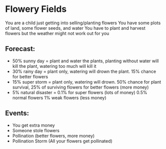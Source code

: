 # Flowery Fields
You are a child just getting into selling/planting flowers
You have some plots of land, some flower seeds, and water
You have to plant and harvest flowers but the weather might not work out for you

## Forecast:
- 50% sunny day = plant and water the plants, planting without water will kill the plant, watering too much will kill it
- 30% rainy day = plant only, watering will drown the plant. 15% chance for better flowers
- 15% super storm = plant only, watering will drown. 50% chance for plant survival, 25% of surviving flowers for better flowers (more money)
- 5% natural disaster = 0.1% for super flowers (lots of money) 0.5% normal flowers 1% weak flowers (less money)

## Events:
- You get extra money
- Someone stole flowers
- Pollination (better flowers, more money)
- Pollination Storm (All your flowers get pollinated)